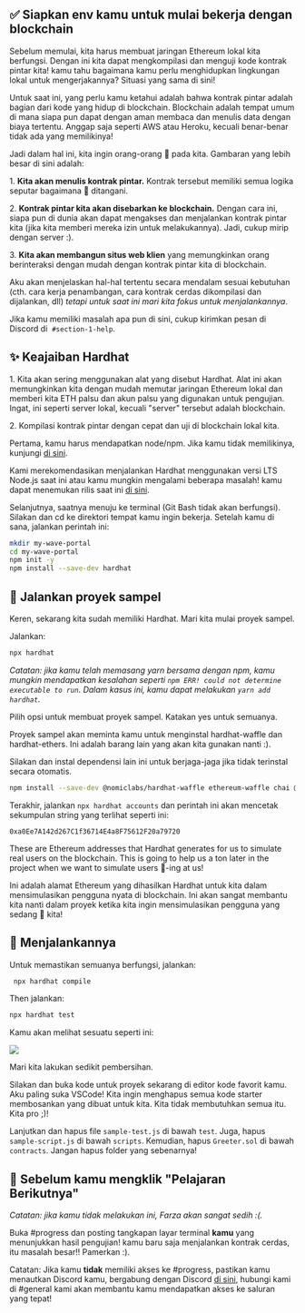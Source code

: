 ## ✅ Siapkan env kamu untuk mulai bekerja dengan blockchain

Sebelum memulai, kita harus membuat jaringan Ethereum lokal kita berfungsi. Dengan ini kita dapat mengkompilasi dan menguji kode kontrak pintar kita! kamu tahu bagaimana kamu perlu menghidupkan lingkungan lokal untuk mengerjakannya? Situasi yang sama di sini!

Untuk saat ini, yang perlu kamu ketahui adalah bahwa kontrak pintar adalah bagian dari kode yang hidup di blockchain. Blockchain adalah tempat umum di mana siapa pun dapat dengan aman membaca dan menulis data dengan biaya tertentu. Anggap saja seperti AWS atau Heroku, kecuali benar-benar tidak ada yang memilikinya!

Jadi dalam hal ini, kita ingin orang-orang 👋 pada kita. Gambaran yang lebih besar di sini adalah:

1\. **Kita akan menulis kontrak pintar.** Kontrak tersebut memiliki semua logika seputar bagaimana 👋 ditangani.

2\. **Kontrak pintar kita akan disebarkan ke blockchain.** Dengan cara ini, siapa pun di dunia akan dapat mengakses dan menjalankan kontrak pintar kita (jika kita memberi mereka izin untuk melakukannya). Jadi, cukup mirip dengan server :).

3\. **Kita akan membangun situs web klien** yang memungkinkan orang berinteraksi dengan mudah dengan kontrak pintar kita di blockchain.

Aku akan menjelaskan hal-hal tertentu secara mendalam sesuai kebutuhan (cth. cara kerja penambangan, cara kontrak cerdas dikompilasi dan dijalankan, dll) *tetapi untuk saat ini mari kita fokus untuk menjalankannya*.

Jika kamu memiliki masalah apa pun di sini, cukup kirimkan pesan di Discord di  `#section-1-help`.

## ✨ Keajaiban Hardhat

1\. Kita akan sering menggunakan alat yang disebut Hardhat. Alat ini akan memungkinkan kita dengan mudah memutar jaringan Ethereum lokal dan memberi kita ETH palsu dan akun palsu yang digunakan untuk pengujian. Ingat, ini seperti server lokal, kecuali "server" tersebut adalah blockchain.

2\. Kompilasi kontrak pintar dengan cepat dan uji di blockchain lokal kita.

Pertama, kamu harus mendapatkan node/npm. Jika kamu tidak memilikinya, kunjungi [di sini](https://hardhat.org/tutorial/setting-up-the-environment.html).

Kami merekomendasikan menjalankan Hardhat menggunakan versi LTS Node.js saat ini atau kamu mungkin mengalami beberapa masalah! kamu dapat menemukan rilis saat ini [di sini](https://nodejs.org/en/about/releases/).

Selanjutnya, saatnya menuju ke terminal (Git Bash tidak akan berfungsi). Silakan dan cd ke direktori tempat kamu ingin bekerja. Setelah kamu di sana, jalankan perintah ini:

```bash
mkdir my-wave-portal
cd my-wave-portal
npm init -y
npm install --save-dev hardhat
```

## 👏 Jalankan proyek sampel

Keren, sekarang kita sudah memiliki Hardhat. Mari kita mulai proyek sampel.

Jalankan:

```bash
npx hardhat
```

*Catatan: jika kamu telah memasang yarn bersama dengan npm, kamu mungkin mendapatkan kesalahan seperti `npm ERR! could not determine executable to run`. Dalam kasus ini, kamu dapat melakukan `yarn add hardhat`.*

Pilih opsi untuk membuat proyek sampel. Katakan yes untuk semuanya.

Proyek sampel akan meminta kamu untuk menginstal hardhat-waffle dan hardhat-ethers. Ini adalah barang lain yang akan kita gunakan nanti :).

Silakan dan instal dependensi lain ini untuk berjaga-jaga jika tidak terinstal secara otomatis.

```bash
npm install --save-dev @nomiclabs/hardhat-waffle ethereum-waffle chai @nomiclabs/hardhat-ethers ethers
```

Terakhir, jalankan `npx hardhat accounts` dan perintah ini akan mencetak sekumpulan string yang terlihat seperti ini:

`0xa0Ee7A142d267C1f36714E4a8F75612F20a79720`

These are Ethereum addresses that Hardhat generates for us to simulate real users on the blockchain. This is going to help us a ton later in the project when we want to simulate users 👋-ing at us!

Ini adalah alamat Ethereum yang dihasilkan Hardhat untuk kita dalam mensimulasikan pengguna nyata di blockchain. Ini akan sangat membantu kita nanti dalam proyek ketika kita ingin mensimulasikan pengguna yang sedang 👋 kita!

## 🌟 Menjalankannya

Untuk memastikan semuanya berfungsi, jalankan:

```bash
 npx hardhat compile
```
Then jalankan:

```bash
npx hardhat test
```

Kamu akan melihat sesuatu seperti ini:

![](https://i.imgur.com/rjPvls0.png)

Mari kita lakukan sedikit pembersihan.

Silakan dan buka kode untuk proyek sekarang di editor kode favorit kamu. Aku paling suka VSCode! Kita ingin menghapus semua kode starter membosankan yang dibuat untuk kita. Kita tidak membutuhkan semua itu. Kita pro ;)!

Lanjutkan dan hapus file `sample-test.js` di bawah `test`. Juga, hapus `sample-script.js` di bawah `scripts`. Kemudian, hapus `Greeter.sol` di bawah `contracts`. Jangan hapus folder yang sebenarnya!

## 🚨 Sebelum kamu mengklik "Pelajaran Berikutnya"

*Catatan: jika kamu tidak melakukan ini, Farza akan sangat sedih :(.*

Buka #progress dan posting tangkapan layar terminal **kamu** yang menunjukkan hasil pengujian! kamu baru saja menjalankan kontrak cerdas, itu masalah besar!! Pamerkan :).

Catatan: Jika kamu **tidak** memiliki akses ke #progress, pastikan kamu menautkan Discord kamu, bergabung dengan Discord [di sini](https://discord.gg/mXDqs6Ubcc), hubungi kami di #general kami akan membantu kamu mendapatkan akses ke saluran yang tepat!
